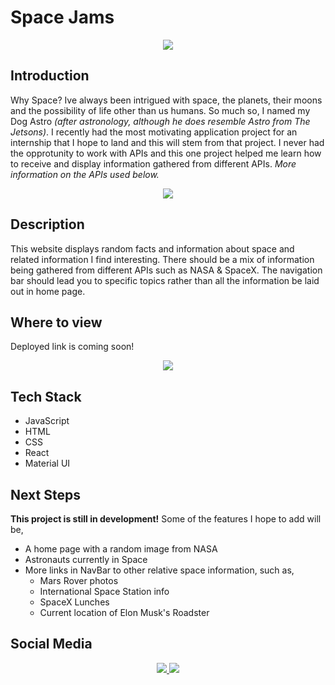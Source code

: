 # Space Jams

<p align="center">
    <a href="https://nbuendia.github.io/#/">
        <img src="https://img.shields.io/badge/Author-Nicole%20Buendia-green?style=for-the-badge&labelColor=grey">
    </a>
<p>

## Introduction

Why Space? Ive always been intrigued with space, the planets, their moons and the possibility of life other than us humans. So much so, I named my Dog Astro _(after astronology, although he does resemble Astro from The Jetsons)_. I recently had the most motivating application project for an internship that I hope to land and this will stem from that project. I never had the opprotunity to work with APIs and this one project helped me learn how to receive and display information gathered from different APIs. _More information on the APIs used below._

<p align='center'>
    <a target="_blank" rel="noopener" href="https://api.nasa.gov/">
        <img src="https://img.shields.io/badge/NASA%20API-blue?style=for-the-badge">
    </a>
</p>

## Description

This website displays random facts and information about space and related information I find interesting. There should be a mix of information being gathered from different APIs such as NASA & SpaceX. The navigation bar should lead you to specific topics rather than all the information be laid out in home page.

## Where to view

Deployed link is coming soon!

<p align='center'>
    <a target="_blank" rel="noopener" href="https://github.com/nbuendia/space-jams">
        <img src="https://img.shields.io/badge/COMING%20SOON-white?style=plastic&logo=airplayvideo&labelColor=red">
    </a>
</p>

## Tech Stack

- JavaScript
- HTML
- CSS
- React
- Material UI

## Next Steps

**This project is still in development!** 
Some of the features I hope to add will be,
- A home page with a random image from NASA
- Astronauts currently in Space
- More links in NavBar to other relative space information, such as,
    - Mars Rover photos
    - International Space Station info
    - SpaceX Lunches
    - Current location of Elon Musk's Roadster

## Social Media

<p align="center">
    <a href="https://github.com/nbuendia">
        <img src="https://img.shields.io/badge/GitHub-grey?style=plastic&logo=github&labelColor=grey">
    </a>
    <a href="https://www.linkedin.com/in/nicole-buendia/">
        <img src="https://img.shields.io/badge/LinkedIn-blue?style=plastic&logo=linkedin&labelColor=blue">
    </a>
</p>

